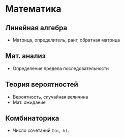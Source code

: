 
# Математика

## Линейная алгебра

- Матрица, определитель, ранг, обратная матрица

## Мат. анализ

- Определение предела последовательности

## Теория вероятностей

- Вероятность, случайная величина
- Мат. ожидание

## Комбинаторика

- Число сочетаний `C(n, k)`.
